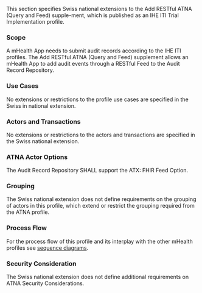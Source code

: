 This section specifies Swiss national extensions to the Add RESTful ATNA (Query and Feed) supple-ment, which is published as an IHE ITI Trial Implementation profile.

###	Scope  
A mHealth App needs to submit audit records according to the IHE ITI profiles. The Add RESTful ATNA (Query and Feed) supplement allows an mHealth App to add audit events through a RESTful Feed to the Audit Record Repository.

###	Use Cases  
No extensions or restrictions to the profile use cases are specified in the Swiss in national extension.

### Actors and Transactions  
No extensions or restrictions to the actors and transactions are specified in the Swiss national extension. 

### ATNA Actor Options
The Audit Record Repository SHALL support the ATX: FHIR Feed Option.

### Grouping 
The Swiss national extension does not define requirements on the grouping of actors in this profile, which extend or restrict the grouping required from the ATNA profile.

### Process Flow
For the process flow of this profile and its interplay with the other mHealth profiles see [sequence diagrams](sequencediagrams.html). 

### Security Consideration
The Swiss national extension does not define additional requirements on ATNA Security Considerations.
